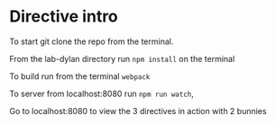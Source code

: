 # Directive intro

To start git clone the repo from the terminal.

From the lab-dylan directory run `npm install` on the terminal

To build run from the terminal `webpack`

To server from localhost:8080 run `npm run watch`,

Go to localhost:8080 to view the 3 directives in action with 2 bunnies
